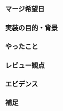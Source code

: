## マージ希望日
<!--
yyyy/MM/dd
-->

## 実装の目的・背景
<!--
何のためのPRかわかるように書いてください
-->

## やったこと
<!--
箇条書きでやったことを簡潔に書いてください
-->

## レビュー観点
<!--
箇条書きで以下のような内容を簡潔に書いてください
- どの部分を重点的に見てほしいか
- 実装の意図や迷った部分
- 特に注意してほしいポイント
-->

## エビデンス
<!--
変更前、変更後が分かる情報
画面キャプチャなど、文章では伝えにくいこと
-->

## 補足
<!--
関連するPRの情報や、不安なこと、何でもいいので何かあれば書いてください
-->
